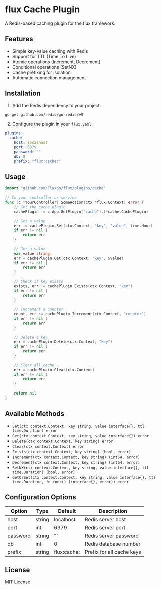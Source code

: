 # flux Cache Plugin

A Redis-based caching plugin for the flux framework.

## Features

- Simple key-value caching with Redis
- Support for TTL (Time To Live)
- Atomic operations (Increment, Decrement)
- Conditional operations (SetNX)
- Cache prefixing for isolation
- Automatic connection management

## Installation

1. Add the Redis dependency to your project:
```bash
go get github.com/redis/go-redis/v9
```

2. Configure the plugin in your `flux.yaml`:
```yaml
plugins:
  cache:
    host: localhost
    port: 6379
    password: ""  
    db: 0
    prefix: "flux:cache:"
```

## Usage

```go
import "github.com/Fluxgo/flux/plugins/cache"

// In your controller or service
func (c *YourController) SomeAction(ctx *flux.Context) error {
    // Get the cache plugin
    cachePlugin := c.App.GetPlugin("cache").(*cache.CachePlugin)
    
    // Set a value
    err := cachePlugin.Set(ctx.Context, "key", "value", time.Hour)
    if err != nil {
        return err
    }
    
    // Get a value
    var value string
    err = cachePlugin.Get(ctx.Context, "key", &value)
    if err != nil {
        return err
    }
    
    // Check if key exists
    exists, err := cachePlugin.Exists(ctx.Context, "key")
    if err != nil {
        return err
    }
    
    // Increment a counter
    count, err := cachePlugin.Increment(ctx.Context, "counter")
    if err != nil {
        return err
    }
    
    // Delete a key
    err = cachePlugin.Delete(ctx.Context, "key")
    if err != nil {
        return err
    }
    
    // Clear all cache
    err = cachePlugin.Clear(ctx.Context)
    if err != nil {
        return err
    }
    
    return nil
}
```

## Available Methods

- `Set(ctx context.Context, key string, value interface{}, ttl time.Duration) error`
- `Get(ctx context.Context, key string, value interface{}) error`
- `Delete(ctx context.Context, key string) error`
- `Clear(ctx context.Context) error`
- `Exists(ctx context.Context, key string) (bool, error)`
- `Increment(ctx context.Context, key string) (int64, error)`
- `Decrement(ctx context.Context, key string) (int64, error)`
- `SetNX(ctx context.Context, key string, value interface{}, ttl time.Duration) (bool, error)`
- `GetOrSet(ctx context.Context, key string, value interface{}, ttl time.Duration, fn func() (interface{}, error)) error`

## Configuration Options

| Option   | Type    | Default     | Description                    |
|----------|---------|-------------|--------------------------------|
| host     | string  | localhost   | Redis server host              |
| port     | int     | 6379        | Redis server port              |
| password | string  | ""          | Redis server password          |
| db       | int     | 0           | Redis database number          |
| prefix   | string  | flux:cache:| Prefix for all cache keys      |

## License

MIT License 
